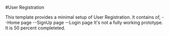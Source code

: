 #User Registration 

This template provides a minimal setup of User Registration.
It contains of,
--Home page
--SignUp page
--Login page
It's not a fully working prototype. It is 50 percent completeted.
